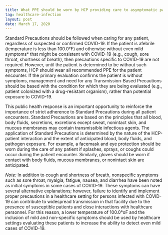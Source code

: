 ```yaml
---
title: What PPE should be worn by HCP providing care to asymptomatic patients with a history of exposure to COVID-19 who are being evaluated for a non-infectious complaint (e.g., hypertension or hyperglycemia)?
tag: healthcare-infection
layout: post
date: March 17, 2020
---
```


Standard Precautions should be followed when caring for any patient, regardless of suspected or confirmed COVID-19. If the patient is afebrile (temperature is less than 100.0°F) and otherwise without even mild symptoms* that might be consistent with COVID-19 (e.g., cough, sore throat, shortness of breath), then precautions specific to COVID-19 are not required. However, until the patient is determined to be without such symptoms, HCP should wear all recommended PPE for the patient encounter. If the primary evaluation confirms the patient is without symptoms, management and need for any Transmission-Based Precautions should be based with the condition for which they are being evaluated (e.g., patient colonized with a drug-resistant organism), rather than potential exposure to COVID-19.

This public health response is an important opportunity to reinforce the importance of strict adherence to Standard Precautions during all patient encounters. Standard Precautions are based on the principles that all blood, body fluids, secretions, excretions except sweat, nonintact skin, and mucous membranes may contain transmissible infectious agents. The application of Standard Precautions is determined by the nature of the HCP-patient interaction and the extent of anticipated blood, body fluids, and pathogen exposure. For example, a facemask and eye protection should be worn during the care of any patient if splashes, sprays, or coughs could occur during the patient encounter. Similarly, gloves should be worn if contact with body fluids, mucous membranes, or nonintact skin are anticipated.

_Note:_ In addition to cough and shortness of breath, nonspecific symptoms such as sore throat, myalgia, fatigue, nausea, and diarrhea have been noted as initial symptoms in some cases of COVID-19. These symptoms can have several alternative explanations; however, failure to identify and implement proper precautions in a healthcare setting for persons infected with COVID-19 can contribute to widespread transmission in that facility due to the presence of susceptible patients and close interactions with healthcare personnel. For this reason, a lower temperature of 100.0°oF and the inclusion of mild and non-specific symptoms should be used by healthcare settings evaluating these patients to increase the ability to detect even mild cases of COVID-19.
